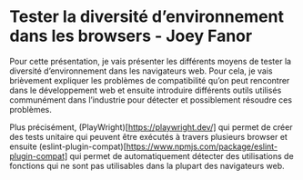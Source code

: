 # Tester la diversité d’environnement dans les browsers - Joey Fanor

Pour cette présentation, je vais présenter les différents moyens de tester la diversité d’environnement dans les navigateurs web. Pour cela, je vais brièvement expliquer les problèmes de compatibilité qu’on peut rencontrer dans le développement web et ensuite 
introduire différents outils utilisés communément dans l’industrie pour détecter et possiblement résoudre ces problèmes.

Plus précisément, (PlayWright)[https://playwright.dev/] qui permet de créer des tests unitaire qui peuvent être exécutés à travers plusieurs browser et ensuite (eslint-plugin-compat)[https://www.npmjs.com/package/eslint-plugin-compat] qui permet de automatiquement détecter des utilisations de fonctions qui ne sont pas utilisables dans la plupart des navigateurs web.
